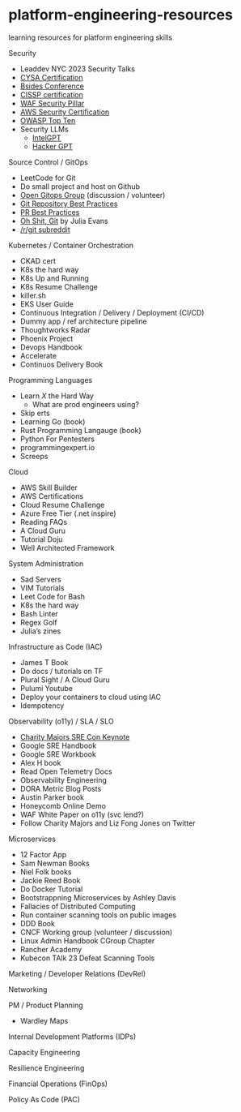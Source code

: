 # platform-engineering-resources
learning resources for platform engineering skills

Security
* Leaddev NYC 2023 Security Talks
* [CYSA Certification](https://www.comptia.org/certifications/cybersecurity-analyst)
* [Bsides Conference](https://infosec-conferences.com/event-series/bsides/)
* [CISSP certification](https://www.isc2.org/certifications/cissp)
* [WAF Security Pillar](https://docs.aws.amazon.com/wellarchitected/latest/security-pillar/welcome.html)
* [AWS Security Certification](https://aws.amazon.com/certification/certified-security-specialty/)
* [OWASP Top Ten](https://owasp.org/www-project-top-ten/)
* Security LLMs
   * [IntelGPT](https://github.com/phishing-hunter/intelgpt)
   * [Hacker GPT](https://github.com/Hacker-GPT/HackerGPT-2.0)

Source Control / GitOps
* LeetCode for Git
* Do small project and host on Github
* [Open Gitops Group](https://opengitops.dev/get-involved) (discussion / volunteer)
* [Git Repository Best Practices](https://docs.github.com/en/repositories/creating-and-managing-repositories/best-practices-for-repositories)
* [PR Best Practices](https://docs.github.com/en/pull-requests/collaborating-with-pull-requests/getting-started/best-practices-for-pull-requests)
* [Oh Shit, Git](https://wizardzines.com/zines/oh-shit-git/) by Julia Evans
* [/r/git subreddit](https://www.reddit.com/r/git/)

Kubernetes / Container Orchestration
* CKAD cert
* K8s the hard way
* K8s Up and Running
* K8s Resume Challenge
* killer.sh
* EKS User Guide
* Continuous Integration / Delivery / Deployment (CI/CD)
* Dummy app / ref architecture pipeline
* Thoughtworks Radar
* Phoenix Project
* Devops Handbook
* Accelerate
* Continuos Delivery Book

Programming Languages
* Learn _X_ the Hard Way
    * What are prod engineers using?
* Skip erts
* Learning Go (book)
* Rust Programming Langauge (book)
* Python For Pentesters
* programmingexpert.io
* Screeps

Cloud
* AWS Skill Builder
* AWS Certifications
* Cloud Resume Challenge
* Azure Free Tier (.net inspire)
* Reading FAQs
* A Cloud Guru
* Tutorial Doju
* Well Architected Framework

System Administration
* Sad Servers
* VIM Tutorials
* Leet Code for Bash
* K8s the hard way
* Bash Linter
* Regex Golf
* Julia’s zines

Infrastructure as Code (IAC)
* James T Book
* Do docs / tutorials on TF
* Plural Sight / A Cloud Guru
* Pulumi Youtube
* Deploy your containers to cloud using IAC
* Idempotency

Observability (o11y) / SLA / SLO
* [Charity Majors SRE Con Keynote](https://www.usenix.org/conference/srecon24americas/presentation/majors-plenary)
* Google SRE Handbook
* Google SRE Workbook
* Alex H book
* Read Open Telemetry Docs
* Observability Engineering
* DORA Metric Blog Posts
* Austin Parker book
* Honeycomb Online Demo
* WAF White Paper on o11y (svc lend?)
* Follow Charity Majors and Liz Fong Jones on Twitter

Microservices
* 12 Factor App
* Sam Newman Books
* Niel Folk books
* Jackie Reed Book
* Do Docker Tutorial
* Bootstrappning Microservices by Ashley Davis
* Fallacies of Distributed Computing
* Run container scanning tools on public images
* DDD Book
* CNCF Working group (volunteer / discussion)
* Linux Admin Handbook CGroup Chapter
* Rancher Academy
* Kubecon TAlk 23 Defeat Scanning Tools

Marketing / Developer Relations (DevRel)

Networking

PM / Product Planning
* Wardley Maps

Internal Development Platforms (IDPs)

Capacity Engineering

Resilience Engineering

Financial Operations (FinOps)

Policy As Code (PAC)



